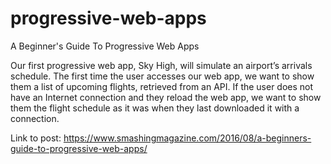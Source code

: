 # progressive-web-apps
A Beginner's Guide To Progressive Web Apps

Our first progressive web app, Sky High, will simulate an airport’s arrivals schedule. The first time the user accesses our web app, we want to show them a list of upcoming flights, retrieved from an API. If the user does not have an Internet connection and they reload the web app, we want to show them the flight schedule as it was when they last downloaded it with a connection.

Link to post: https://www.smashingmagazine.com/2016/08/a-beginners-guide-to-progressive-web-apps/


